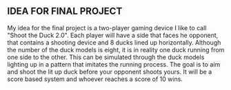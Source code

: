 ## IDEA FOR FINAL PROJECT

   My idea for the final project is a two-player gaming device I like to call "Shoot the Duck 2.0". Each player will have a side that faces he opponent, that contains a shooting device and 8 ducks lined up horizontally. Although the number of the duck models is eight, it is in reality one duck running from one side to the other. This can be simulated through the duck models lighting up in a pattern that 
imitates the running process. The goal is to aim and shoot the lit up duck before your opponent shoots yours. It will be a score based system and whoever reaches a score of 10 wins. 
